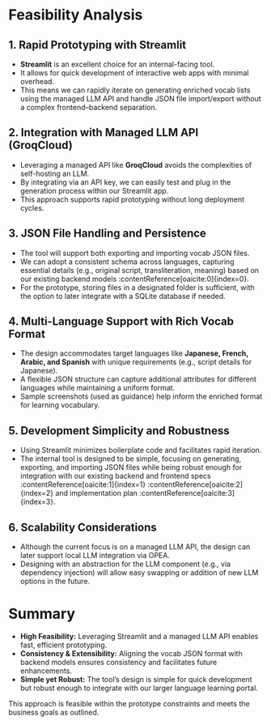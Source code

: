 # Feasibility Analysis

## 1. Rapid Prototyping with Streamlit
- **Streamlit** is an excellent choice for an internal-facing tool.  
- It allows for quick development of interactive web apps with minimal overhead.  
- This means we can rapidly iterate on generating enriched vocab lists using the managed LLM API and handle JSON file import/export without a complex frontend–backend separation.

## 2. Integration with Managed LLM API (GroqCloud)
- Leveraging a managed API like **GroqCloud** avoids the complexities of self-hosting an LLM.  
- By integrating via an API key, we can easily test and plug in the generation process within our Streamlit app.  
- This approach supports rapid prototyping without long deployment cycles.

## 3. JSON File Handling and Persistence
- The tool will support both exporting and importing vocab JSON files.  
- We can adopt a consistent schema across languages, capturing essential details (e.g., original script, transliteration, meaning) based on our existing backend models :contentReference[oaicite:0]{index=0}.  
- For the prototype, storing files in a designated folder is sufficient, with the option to later integrate with a SQLite database if needed.

## 4. Multi-Language Support with Rich Vocab Format
- The design accommodates target languages like **Japanese, French, Arabic, and Spanish** with unique requirements (e.g., script details for Japanese).  
- A flexible JSON structure can capture additional attributes for different languages while maintaining a uniform format.  
- Sample screenshots (used as guidance) help inform the enriched format for learning vocabulary.

## 5. Development Simplicity and Robustness
- Using Streamlit minimizes boilerplate code and facilitates rapid iteration.  
- The internal tool is designed to be simple, focusing on generating, exporting, and importing JSON files while being robust enough for integration with our existing backend and frontend specs :contentReference[oaicite:1]{index=1} :contentReference[oaicite:2]{index=2} and implementation plan :contentReference[oaicite:3]{index=3}.

## 6. Scalability Considerations
- Although the current focus is on a managed LLM API, the design can later support local LLM integration via OPEA.  
- Designing with an abstraction for the LLM component (e.g., via dependency injection) will allow easy swapping or addition of new LLM options in the future.

# Summary
- **High Feasibility:** Leveraging Streamlit and a managed LLM API enables fast, efficient prototyping.
- **Consistency & Extensibility:** Aligning the vocab JSON format with backend models ensures consistency and facilitates future enhancements.
- **Simple yet Robust:** The tool’s design is simple for quick development but robust enough to integrate with our larger language learning portal.

This approach is feasible within the prototype constraints and meets the business goals as outlined.
